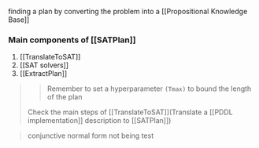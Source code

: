 finding a plan by converting the problem into a [[Propositional Knowledge Base]]

### Main components of [[SATPlan]]
1. [[TranslateToSAT]]
2. [[SAT solvers]]
3. [[ExtractPlan]]

>> Remember to set a hyperparameter `(Tmax)` to bound the length of the plan
>
>Check the main steps of [[TranslateToSAT]](Translate a [[PDDL implementation]] description to [[SATPlan]])

>conjunctive normal form not being test